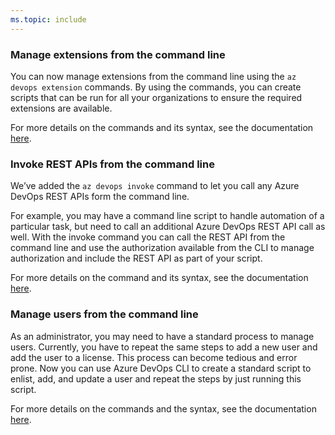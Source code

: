 ```yaml
---
ms.topic: include
---
```


### Manage extensions from the command line

You can now manage extensions from the command line using the `az devops extension` commands. By using the commands, you can create scripts that can be run for all your organizations to ensure the required extensions are available.

For more details on the commands and its syntax, see the documentation [here](/cli/azure/devops/extension).

### Invoke REST APIs from the command line

We’ve added the `az devops invoke` command to let you call any Azure DevOps REST APIs form the command line. 

For example, you may have a command line script to handle automation of a particular task, but need to call an additional Azure DevOps REST API call as well. With the invoke command you can call the REST API from the command line and use the authorization available from the CLI to manage authorization and include the REST API as part of your script. 

For more details on the command and its syntax, see the documentation [here](/cli/azure/devops#ext-azure-devops-az-devops-invoke).

### Manage users from the command line

As an administrator, you may need to have a standard process to manage users. Currently, you have to repeat the same steps to add a new user and add the user to a license. This process can become tedious and error prone. Now you can use Azure DevOps CLI to create a standard script to enlist, add, and update a user and repeat the steps by just running this script. 

For more details on the commands and the syntax, see the documentation [here](/cli/azure/devops/user).